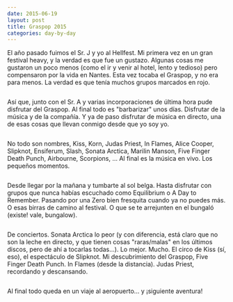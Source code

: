 ```yaml
---
date: 2015-06-19
layout: post
title: Graspop 2015
categories: day-by-day
---
```

El año pasado fuimos el Sr. J y yo al Hellfest. Mi primera vez en un gran festival heavy, y la verdad es que fue un gustazo. Algunas cosas me gustaron un poco menos (como el ir y venir al hotel, lento y tedioso) pero compensaron por la vida en Nantes. Esta vez tocaba el Graspop, y no era para menos. La verdad es que tenía muchos grupos marcados en rojo.
<pre></pre>
Así que, junto con el Sr. A y varias incorporaciones de última hora pude disfrutar del Graspop. Al final todo es "barbarizar" unos días. Disfrutar de la música y de la compañía. Y ya de paso disfrutar de música en directo, una de esas cosas que llevan conmigo desde que yo soy yo.
<pre></pre>
No todo son nombres, Kiss, Korn, Judas Priest, In Flames, Alice Cooper, Slipknot, Ensiferum, Slash, Sonata Arctica, Marilin Manson, Five Finger Death Punch, Airbourne, Scorpions, ... Al final es la música en vivo. Los pequeños momentos.
<pre></pre>
Desde llegar por la mañana y tumbarte al sol belga. Hasta disfrutar con grupos que nunca habías escuchado como Equilibrium o A Day to Remember. Pasando por una Zero bien fresquita cuando ya no puedes más. O esas birras de camino al festival. O que se te arrejunten en el bungaló (existe! vale, bungalow).
<pre></pre>
De conciertos. Sonata Arctica lo peor (y con diferencia, está claro que no son la leche en directo, y que tienen cosas "raras/malas" en los últimos discos, pero de ahí a tocarlas todas...). Lo mejor. Mucho. El circo de Kiss (sí, eso), el espectáculo de Slipknot. Mi descubrimiento del Graspop, Five Finger Death Punch. In Flames (desde la distancia). Judas Priest, recordando y descansando.
<pre></pre>
Al final todo queda en un viaje al aeropuerto... y ¡siguiente aventura!
